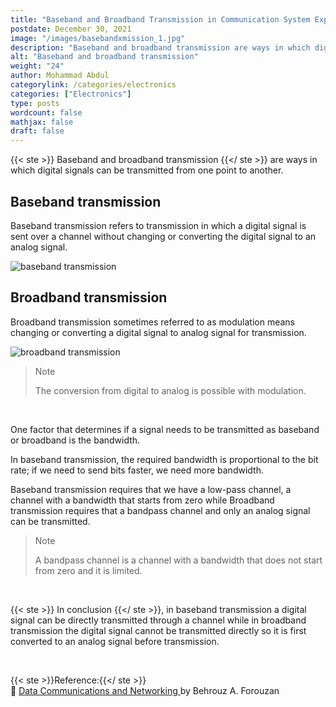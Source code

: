 ```yaml
---
title: "Baseband and Broadband Transmission in Communication System Explained"
postdate: December 30, 2021
image: "/images/basebandxmission_1.jpg"
description: "Baseband and broadband transmission are ways in which digital signals can be transmitted from one point to another."
alt: "Baseband and broadband transmission"
weight: "24"
author: Mohammad Abdul
categorylink: /categories/electronics
categories: ["Electronics"]
type: posts
wordcount: false
mathjax: false
draft: false
---
```


{{< ste >}} Baseband and broadband transmission {{</ ste >}} are ways in which digital signals can be transmitted from one point to another.

## Baseband transmission

Baseband transmission refers to transmission in which a digital signal is sent over a channel without changing or converting the digital signal to an analog signal.

<img loading="lazy" src="/images/basebandxmission_1.jpg" alt="baseband transmission">

## Broadband transmission

Broadband transmission sometimes referred to as modulation means changing or converting a digital signal to analog signal for transmission.

<img loading="lazy" src="/images/basebandxmission_2.jpg" alt="broadband transmission">

<blockquote class="blockquote">
   <p class="little-nugget">Note</p>
   <p class="quote-text">The conversion from digital to analog is possible with modulation.
 </blockquote>
 <br>

One factor that determines if a signal needs to be transmitted as baseband or broadband is the bandwidth.

In baseband transmission, the required bandwidth is proportional to the bit rate; if we need to send bits faster, we need more bandwidth.

Baseband transmission requires that we have a low-pass channel, a channel with a bandwidth that starts from zero while
Broadband transmission requires that a bandpass channel and only an analog signal can be transmitted.

<blockquote class="blockquote">
   <p class="little-nugget">Note</p>
   <p class="quote-text">A bandpass channel is a channel with a bandwidth that does not start from zero and it is limited.

 </blockquote>
 <br>
 
{{< ste >}} In conclusion {{</ ste >}}, in baseband transmission a digital signal can be directly transmitted through a channel while in broadband transmission the digital signal cannot be transmitted directly so it is first converted to an analog signal before transmission.

<br>

{{< ste >}}Reference:{{</ ste >}}
<br>
:book: <a class="links-to-others" href="https://amzn.to/3zgwhJB" target="_blank">Data Communications
and Networking </a>by Behrouz A. Forouzan

<br>
